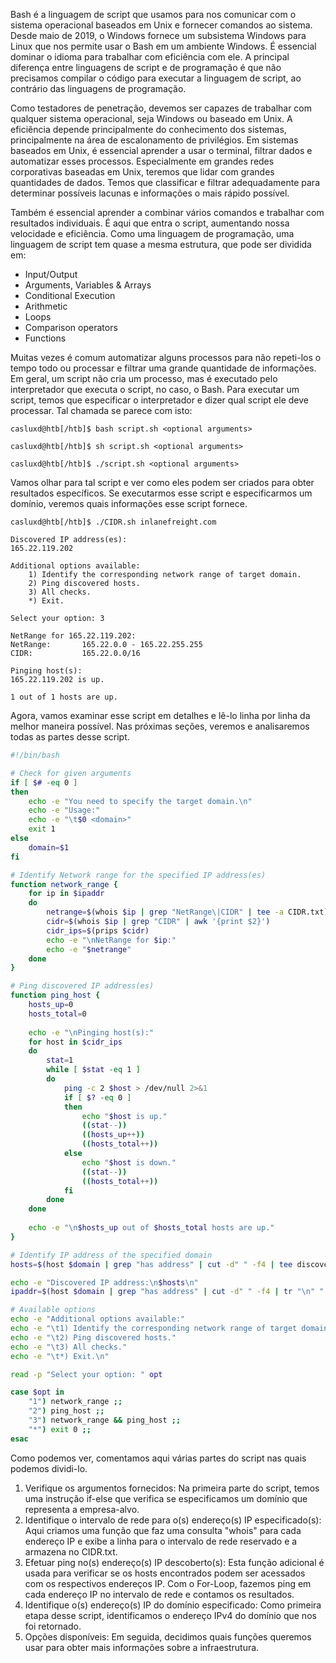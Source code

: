 
Bash é a linguagem de script que usamos para nos comunicar com o sistema operacional baseados em Unix e fornecer comandos ao sistema. Desde maio de 2019, o Windows fornece um subsistema Windows para Linux que nos permite usar o Bash em um ambiente Windows. É essencial dominar o idioma para trabalhar com eficiência com ele. A principal diferença entre linguagens de script e de programação é que não precisamos compilar o código para executar a linguagem de script, ao contrário das linguagens de programação. 

Como testadores de penetração, devemos ser capazes de trabalhar com qualquer sistema operacional, seja Windows ou baseado em Unix. A eficiência depende principalmente do conhecimento dos sistemas, principalmente na área de escalonamento de privilégios. Em sistemas baseados em Unix, é essencial aprender a usar o terminal, filtrar dados e automatizar esses processos. Especialmente em grandes redes corporativas baseadas em Unix, teremos que lidar com grandes quantidades de dados. Temos que classificar e filtrar adequadamente para determinar possíveis lacunas e informações o mais rápido possível.

Também é essencial aprender a combinar vários comandos e trabalhar com resultados individuais. É aqui que entra o script, aumentando nossa velocidade e eficiência. Como uma linguagem de programação, uma linguagem de script tem quase a mesma estrutura, que pode ser dividida em:

- Input/Output
- Arguments, Variables & Arrays
- Conditional Execution
- Arithmetic
- Loops
- Comparison operators
- Functions

Muitas vezes é comum automatizar alguns processos para não repeti-los o tempo todo ou processar e filtrar uma grande quantidade de informações. Em geral, um script não cria um processo, mas é executado pelo interpretador que executa o script, no caso, o Bash. Para executar um script, temos que especificar o interpretador e dizer qual script ele deve processar. Tal chamada se parece com isto:

```shell-session
casluxd@htb[/htb]$ bash script.sh <optional arguments>
```

```shell-session
casluxd@htb[/htb]$ sh script.sh <optional arguments>
```

```shell-session
casluxd@htb[/htb]$ ./script.sh <optional arguments>
```

Vamos olhar para tal script e ver como eles podem ser criados para obter resultados específicos. Se executarmos esse script e especificarmos um domínio, veremos quais informações esse script fornece.

```shell-session
casluxd@htb[/htb]$ ./CIDR.sh inlanefreight.com

Discovered IP address(es):
165.22.119.202

Additional options available:
	1) Identify the corresponding network range of target domain.
	2) Ping discovered hosts.
	3) All checks.
	*) Exit.

Select your option: 3

NetRange for 165.22.119.202:
NetRange:       165.22.0.0 - 165.22.255.255
CIDR:           165.22.0.0/16

Pinging host(s):
165.22.119.202 is up.

1 out of 1 hosts are up.
```

Agora, vamos examinar esse script em detalhes e lê-lo linha por linha da melhor maneira possível. Nas próximas seções, veremos e analisaremos todas as partes desse script.

```bash
#!/bin/bash

# Check for given arguments
if [ $# -eq 0 ]
then
	echo -e "You need to specify the target domain.\n"
	echo -e "Usage:"
	echo -e "\t$0 <domain>"
	exit 1
else
	domain=$1
fi

# Identify Network range for the specified IP address(es)
function network_range {
	for ip in $ipaddr
	do
		netrange=$(whois $ip | grep "NetRange\|CIDR" | tee -a CIDR.txt)
		cidr=$(whois $ip | grep "CIDR" | awk '{print $2}')
		cidr_ips=$(prips $cidr)
		echo -e "\nNetRange for $ip:"
		echo -e "$netrange"
	done
}

# Ping discovered IP address(es)
function ping_host {
	hosts_up=0
	hosts_total=0
	
	echo -e "\nPinging host(s):"
	for host in $cidr_ips
	do
		stat=1
		while [ $stat -eq 1 ]
		do
			ping -c 2 $host > /dev/null 2>&1
			if [ $? -eq 0 ]
			then
				echo "$host is up."
				((stat--))
				((hosts_up++))
				((hosts_total++))
			else
				echo "$host is down."
				((stat--))
				((hosts_total++))
			fi
		done
	done
	
	echo -e "\n$hosts_up out of $hosts_total hosts are up."
}

# Identify IP address of the specified domain
hosts=$(host $domain | grep "has address" | cut -d" " -f4 | tee discovered_hosts.txt)

echo -e "Discovered IP address:\n$hosts\n"
ipaddr=$(host $domain | grep "has address" | cut -d" " -f4 | tr "\n" " ")

# Available options
echo -e "Additional options available:"
echo -e "\t1) Identify the corresponding network range of target domain."
echo -e "\t2) Ping discovered hosts."
echo -e "\t3) All checks."
echo -e "\t*) Exit.\n"

read -p "Select your option: " opt

case $opt in
	"1") network_range ;;
	"2") ping_host ;;
	"3") network_range && ping_host ;;
	"*") exit 0 ;;
esac
```

Como podemos ver, comentamos aqui várias partes do script nas quais podemos dividi-lo.

1. Verifique os argumentos fornecidos: Na primeira parte do script, temos uma instrução if-else que verifica se especificamos um domínio que representa a empresa-alvo.
2. Identifique o intervalo de rede para o(s) endereço(s) IP especificado(s): Aqui criamos uma função que faz uma consulta "whois" para cada endereço IP e exibe a linha para o intervalo de rede reservado e a armazena no CIDR.txt.
3. Efetuar ping no(s) endereço(s) IP descoberto(s): Esta função adicional é usada para verificar se os hosts encontrados podem ser acessados ​​com os respectivos endereços IP. Com o For-Loop, fazemos ping em cada endereço IP no intervalo de rede e contamos os resultados.
4. Identifique o(s) endereço(s) IP do domínio especificado: Como primeira etapa desse script, identificamos o endereço IPv4 do domínio que nos foi retornado.
5. Opções disponíveis: Em seguida, decidimos quais funções queremos usar para obter mais informações sobre a infraestrutura.
